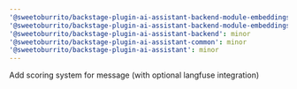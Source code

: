 ```yaml
---
'@sweetoburrito/backstage-plugin-ai-assistant-backend-module-embeddings-provider-azure-open-ai': minor
'@sweetoburrito/backstage-plugin-ai-assistant-backend-module-embeddings-provider-ollama': minor
'@sweetoburrito/backstage-plugin-ai-assistant-backend': minor
'@sweetoburrito/backstage-plugin-ai-assistant-common': minor
'@sweetoburrito/backstage-plugin-ai-assistant': minor
---
```


Add scoring system for message (with optional langfuse integration)
